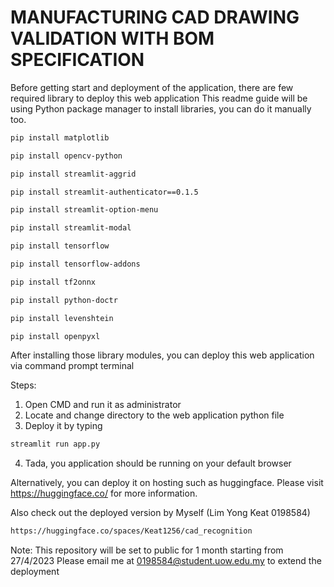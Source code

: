 
# MANUFACTURING CAD DRAWING VALIDATION WITH BOM SPECIFICATION

Before getting start and deployment of the application, there are few required library to deploy this web application
This readme guide will be using Python package manager to install libraries, you can do it manually too.

```bash
pip install matplotlib
```
```bash
pip install opencv-python
```
```bash
pip install streamlit-aggrid 
```
```bash
pip install streamlit-authenticator==0.1.5
```
```bash
pip install streamlit-option-menu
```
```bash
pip install streamlit-modal
```
```bash
pip install tensorflow
```
```bash
pip install tensorflow-addons
```
```bash
pip install tf2onnx
```
```bash
pip install python-doctr
```
```bash
pip install levenshtein
```
```bash
pip install openpyxl
```

After installing those library modules, you can deploy this web application via command prompt terminal

Steps:
1. Open CMD and run it as administrator
2. Locate and change directory to the web application python file
3. Deploy it by typing 
```bash
streamlit run app.py
```
4. Tada, you application should be running on your default browser

Alternatively, you can deploy it on hosting such as huggingface. Please visit https://huggingface.co/ for more information.

Also check out the deployed version by Myself (Lim Yong Keat 0198584)

```bash
https://huggingface.co/spaces/Keat1256/cad_recognition
```
Note: This repository will be set to public for 1 month starting from 27/4/2023
Please email me at 0198584@student.uow.edu.my to extend the deployment


